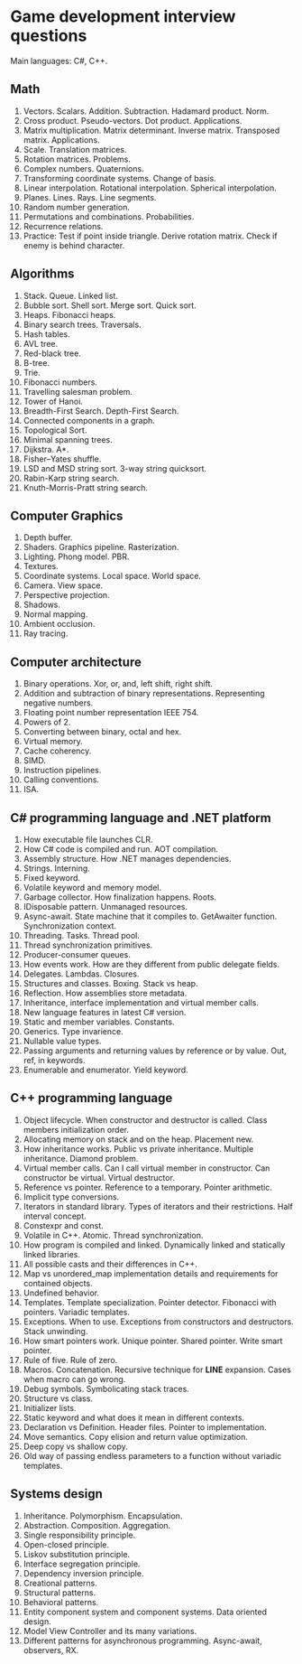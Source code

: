 # Game development interview questions

Main languages: C#, C++.

## Math

1. Vectors. Scalars. Addition. Subtraction. Hadamard product. Norm.
1. Cross product. Pseudo-vectors. Dot product. Applications.
1. Matrix multiplication. Matrix determinant. Inverse matrix. Transposed matrix. Applications.
1. Scale. Translation matrices.
1. Rotation matrices. Problems.
1. Complex numbers. Quaternions.
1. Transforming coordinate systems. Change of basis.
1. Linear interpolation. Rotational interpolation. Spherical interpolation.
1. Planes. Lines. Rays. Line segments.
1. Random number generation.
1. Permutations and combinations. Probabilities.
1. Recurrence relations.
1. Practice: Test if point inside triangle. Derive rotation matrix. Check if enemy is behind character.

## Algorithms

1. Stack. Queue. Linked list.
1. Bubble sort. Shell sort. Merge sort. Quick sort.
1. Heaps. Fibonacci heaps.
1. Binary search trees. Traversals.
1. Hash tables.
1. AVL tree.
1. Red-black tree.
1. B-tree.
1. Trie.
1. Fibonacci numbers.
1. Travelling salesman problem.
1. Tower of Hanoi.
1. Breadth-First Search. Depth-First Search.
1. Connected components in a graph.
1. Topological Sort.
1. Minimal spanning trees.
1. Dijkstra. A*.
1. Fisher–Yates shuffle.
1. LSD and MSD string sort. 3-way string quicksort.
1. Rabin-Karp string search.
1. Knuth-Morris-Pratt string search.

## Computer Graphics

1. Depth buffer.
1. Shaders. Graphics pipeline. Rasterization.
1. Lighting. Phong model. PBR.
1. Textures.
1. Coordinate systems. Local space. World space.
1. Camera. View space.
1. Perspective projection.
1. Shadows.
1. Normal mapping.
1. Ambient occlusion.
1. Ray tracing.

## Computer architecture

1. Binary operations. Xor, or, and, left shift, right shift.
1. Addition and subtraction of binary representations. Representing negative numbers.
1. Floating point number representation IEEE 754.
1. Powers of 2.
1. Converting between binary, octal and hex.
1. Virtual memory.
1. Cache coherency.
1. SIMD.
1. Instruction pipelines.
1. Calling conventions.
1. ISA.

## C# programming language and .NET platform

1. How executable file launches CLR.
1. How C# code is compiled and run. AOT compilation.
1. Assembly structure. How .NET manages dependencies.
1. Strings. Interning.
1. Fixed keyword.
1. Volatile keyword and memory model.
1. Garbage collector. How finalization happens. Roots.
1. IDisposable pattern. Unmanaged resources.
1. Async-await. State machine that it compiles to. GetAwaiter function. Synchronization context.
1. Threading. Tasks. Thread pool.
1. Thread synchronization primitives.
1. Producer-consumer queues.
1. How events work. How are they different from public delegate fields.
1. Delegates. Lambdas. Closures.
1. Structures and classes. Boxing. Stack vs heap.
1. Reflection. How assemblies store metadata.
1. Inheritance, interface implementation and virtual member calls.
1. New language features in latest C# version.
1. Static and member variables. Constants.
1. Generics. Type invarience.
1. Nullable value types.
1. Passing arguments and returning values by reference or by value. Out, ref, in keywords.
1. Enumerable and enumerator. Yield keyword.

## C++ programming language

1. Object lifecycle. When constructor and destructor is called. Class members initialization order.
1. Allocating memory on stack and on the heap. Placement new.
1. How inheritance works. Public vs private inheritance. Multiple inheritance. Diamond problem.
1. Virtual member calls. Can I call virtual member in constructor. Can constructor be virtual. Virtual destructor.
1. Reference vs pointer. Reference to a temporary. Pointer arithmetic.
1. Implicit type conversions.
1. Iterators in standard library. Types of iterators and their restrictions. Half interval concept.
1. Constexpr and const.
1. Volatile in C++. Atomic. Thread synchronization.
1. How program is compiled and linked. Dynamically linked and statically linked libraries.
1. All possible casts and their differences in C++.
1. Map vs unordered_map implementation details and requirements for contained objects.
1. Undefined behavior.
1. Templates. Template specialization. Pointer detector. Fibonacci with pointers. Variadic templates.
1. Exceptions. When to use. Exceptions from constructors and destructors. Stack unwinding.
1. How smart pointers work. Unique pointer. Shared pointer. Write smart pointer.
1. Rule of five. Rule of zero.
1. Macros. Concatenation. Recursive technique for __LINE__ expansion. Cases when macro can go wrong.
1. Debug symbols. Symbolicating stack traces.
1. Structure vs class.
1. Initializer lists.
1. Static keyword and what does it mean in different contexts.
1. Declaration vs Definition. Header files. Pointer to implementation.
1. Move semantics. Copy elision and return value optimization.
1. Deep copy vs shallow copy.
1. Old way of passing endless parameters to a function without variadic templates.

## Systems design

1. Inheritance. Polymorphism. Encapsulation.
1. Abstraction. Composition. Aggregation.
1. Single responsibility principle.
1. Open-closed principle.
1. Liskov substitution principle.
1. Interface segregation principle.
1. Dependency inversion principle.
1. Creational patterns.
1. Structural patterns.
1. Behavioral patterns.
1. Entity component system and component systems. Data oriented design.
1. Model View Controller and its many variations.
1. Different patterns for asynchronous programming. Async-await, observers, RX.
